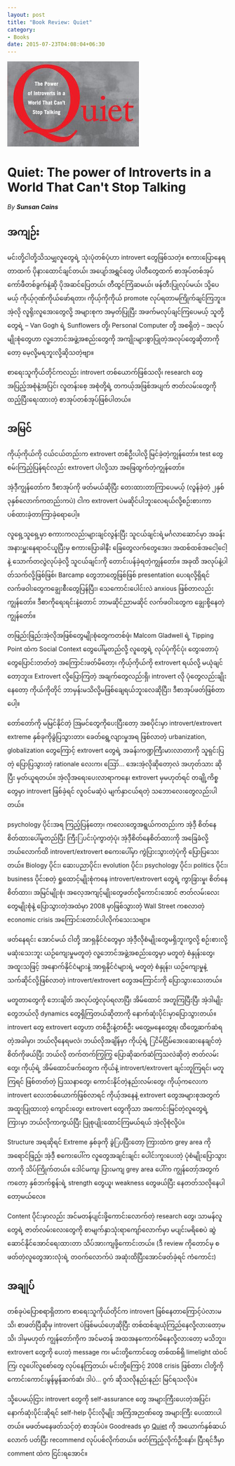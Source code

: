 ```yaml
---
layout: post
title: "Book Review: Quiet"
category:
- Books
date: 2015-07-23T04:08:04+06:30
---
```


![Quiet: Book Cover](/assets/quiet_cover.jpg)

# Quiet: The power of Introverts in a World That Can't Stop Talking
*By* ***Sunsan Cains***

## အကျဉ်း
မင်းတို့ငါတို့သိသမျှလူတွေရဲ့ သုံးပုံတစ်ပုံဟာ introvert တွေဖြစ်သတဲ့။ စကားပြောနေရတာထက် ပိုနားထောင်ချင်တယ်၊ အပျော်အရွှင်တွေ ပါတီတွေထက် စာအုပ်တစ်အုပ် ကော်ဖီတစ်ခွက်နဲ့ဆို ပိုအဆင်ပြေတယ်၊ တီထွင်ကြံဆမယ်၊ ဖန်တီးပြုလုပ်မယ်၊ သို့ပေမယ့် ကိုယ့်ဂုဏ်ကိုယ်ဖော်ရတာ၊ ကိုယ့်ကိုကိုယ် promote လုပ်ရတာမကြိုက်ချင်ကြဘူး။ အဲ့လို လူရိုးလူအေးတွေလို့ အများစုက အမှတ်ပြုပြီး အဖက်မလုပ်ချင်ကြပေမယ့် သူတို့တွေရဲ့ – Van Gogh ရဲ့ Sunflowers တို့၊ Personal Computer တို့ အစရှိတဲ့ – အလုပ်မျိုးစုံတွေဟာ လူ့ဘောင်အဖွဲ့အစည်းတွေကို အကျိုးများစွာပြုတဲ့အလုပ်တွေဆိုတာကိုတော့ မေ့လို့မရဘူးလို့ဆိုသတဲ့ဗျာ။

စာရေးသူကိုယ်တိုင်ကလည်း introvert တစ်ယောက်ဖြစ်သလို၊ research တွေအပြည့်အစုံနဲ့အပြင်၊ လူတန်းစေ့ အစုံတို့ရဲ့ တကယ့်အဖြစ်အပျက် ဇာတ်လမ်းတွေကိုထည့်ပြီးရေးထားတဲ့ စာအုပ်တစ်အုပ်ဖြစ်ပါတယ်။

<!--more-->

## အမြင်

ကိုယ့်ကိုယ်ကို ငယ်ငယ်တည်းက extrovert တစ်ဦးပါလို့ မြင်ခဲ့တဲ့ကျွန်တော်။ test တွေစမ်းကြည့်ပြန်ရင်လည်း extrovert ပါလို့သာ အဖြေထွက်တဲ့ကျွန်တော်။

အဲ့ဒီ့ကျွန်တော်က ဒီစာအုပ်ကို ဖတ်မယ်ဆိုပြီး တေးထားတာကြာပေမယ့် (လွန်ခဲ့တဲ့ ၂နှစ် ၃နှစ်လောက်ကတည်းကပဲ) ငါက extrovert ပဲမဆိုင်ပါဘူးလေရယ်လို့စဉ်းစားကာ ပစ်ထားခဲ့တာကြာခဲ့ရောပေါ့။

လူရှေ့သူရှေ့မှာ စကားကလည်းများချင်လွန်းပြီး သူငယ်ချင်းရဲ့မင်္ဂလာဆောင်မှာ အခန်းအနားမှူးနေရာဝင်ယူပြီးမှ စကားပြောခါနီး ခြေတွေလက်တွေအေး၊ အထစ်ထစ်အငေါ့ငေါ့နဲ့ သောက်တလွဲလုပ်ခဲ့လို့ သူငယ်ချင်းကို တောင်းပန်ခဲ့ရတဲ့ကျွန်တော်။ အခုထိ အလုပ်နဲ့ပါတ်သက်လို့ဖြစ်ဖြစ်၊ Barcamp တွေဘာတွေဖြစ်ဖြစ် presentation ပေးရလို့ရှိရင် လက်ဖဝါးတွေကချွေးစီးတွေပြန်ပြီး၊ သေကောင်းပေါင်းလဲ anxious ဖြစ်တာလည်း ကျွန်တော်။ ဒီစာကိုရေးရင်းနဲ့တောင် ဘာမဆိုင်ညာမဆိုင် လက်ဖဝါးတွေက ချွေးစို့နေတဲ့ကျွန်တော်။

တဖြည်းဖြည်းအဲ့လိုအဖြစ်တွေမျိုးစုံတွေကတစ်ဖုံ၊ Malcom Gladwell ရဲ့ Tipping Point ထဲက Social Context တွေပေါ်မူတည်လို့ လူတွေရဲ့ လုပ်ပုံကိုင်ပုံ၊ တွေးတောပုံတွေပြောင်းတတ်တဲ့ အကြောင်းဖတ်မိတော့၊ ကိုယ့်ကိုယ်ကို extrovert ရယ်လို့ မယုံချင်တော့ဘူး။ Extrovert လို့ပြောကြတဲ့ အချက်တွေလည်းရှိ၊ introvert လို ပုံတွေလည်းချိုးနေတော့ ကိုယ်ကိုတိုင် ဘာမှန်းမသိလို့မဖြစ်ချေရယ်ဘူးလေဆိုပြီး၊ ဒီစာအုပ်ဖတ်ဖြစ်တာပေါ့။

တော်တော်ကို မမြင်နိုင်တဲ့ အြမင်တွေကိုပေးပြီးတော့ အစပိုင်းမှာ introvert/extrovert extreme နှစ်ခုကိုခွဲပြသွားတာ၊ ခေတ်ရွေ့လျားမှုအရ ဖြစ်လာတဲ့ urbanization, globalization တွေကြောင့် extrovert တွေရဲ့ အခန်းကဏ္ဍကြီးမားလာတာကို သူရှင်းပြတဲ့ ပြောပြသွားတဲ့ rationale လေးက၊ ဪ... အေးအဲ့လိုဆိုတော့လဲ အဟုတ်သား ဆိုပြီး မှတ်ယူရတယ်။ အဲ့လိုအရေးပေးလာရာကနေ၊ extrovert မှမဟုတ်ရင် တချို့ကိစ္စတွေမှာ introvert ဖြစ်ခဲ့ရင် လူဝင်မဆံ့ပဲ မျက်နှာငယ်ရတဲ့ သဘောလေးတွေလည်းပါတယ်။

psychology ပိုင်းအရ ကြည့်ပြန်တော့၊ ကလေးတွေအရွယ်ကတည်းက အဲ့ဒီ့ စိတ်နေစိတ်ထားပေါ်မူတည်ပြီး ကြီးြပင်းပုံကွာတဲ့ပုံ၊ အဲ့ဒီ့စိတ်နေစိတ်ထားကို အခြေခံလို့ ဘယ်လောက်ထိ introvert/extrovert စကေးပေါ်မှာ ကွဲပြားသွားတဲ့ပုံကို ပြောပြသေးတယ်။ Biology ပိုင်း၊ ဆေးပညာပိုင်း၊ evolution ပိုင်း၊ psychology ပိုင်း၊ politics ပိုင်း၊ business ပိုင်းစတဲ့ ရှုထောင့်မျိုးစုံကနေ introvert/extrovert တွေရဲ့ ကွာခြားမှု၊ စိတ်နေစိတ်ထား၊ အမြင်မျိုးစုံ၊ အလေ့အကျင့်မျိုးတွေဖတ်လို့ကောင်းအောင် ဇာတ်လမ်းလေးတွေမျိုးစုံနဲ့ ပြောသွားတဲ့အထဲမှာ 2008 မှာဖြစ်သွားတဲ့ Wall Street ကစလာတဲ့ economic crisis အကြောင်းတောင်ပါလိုက်သေးသဗျာ။

ဖတ်နေရင်း အောင်မယ် ငါတို့ အာရှနိုင်ငံတွေမှာ အဲ့ဒီ့လိုစံမျိုးတွေမရှိဘူးကွလို့ စဉ်းစားလို့မဆုံးသေးဘူး ယဉ်ကျေးမှုမတူတဲ့ လူ့ဘောင်အဖွဲ့အစည်းတွေမှာ မတူတဲ့ စံနှုန်းတွေ၊ အထူးသဖြင့် အနောက်နိုင်ငံများနဲ့ အာရှနိုင်ငံများရဲ့ မတူတဲ့ စံနှုန်း၊ ယဉ်ကျေးမှုနဲ့ သက်ဆိုင်လို့ဖြစ်လာတဲ့ introvert/extrovert တွေအကြောင်းကို ပြောသွားသေးတယ်။

မတူတာတွေကို ဘေးချိတ် အလုပ်တွဲလုပ်ရလာပြီ၊ အိမ်ထောင် အတူကြပြီးပြီ၊ အဲ့ဒါမျိုးတွေဘယ်လို dynamics တွေရှိကြတယ်ဆိုတာကို နောက်ဆုံးပိုင်းမှာပြောသွားတယ်။ introvert တွေ extrovert တွေဟာ တစ်ဦးနဲ့တစ်ဦး မတွေ့မနေတွေ့ရ၊ ထိတွေ့ဆက်ဆံရတဲ့အခါမှာ၊ ဘယ်လိုနေရမလဲ၊ ဘယ်လိုအချိန်မှာ ကိုယ့်ရဲ့ ြငိမ်ငြိမ်အေးဆေးနေချင်တဲ့စိတ်ကိုဖယ်ပြီး ဘယ်လို တက်တက်ကြွကြွ ပြောဆိုဆက်ဆံကြသလဲဆိုတဲ့ ဇာတ်လမ်းတွေ၊ ကိုယ့်ရဲ့ အိမ်ထောင်ဖက်တွေက ကိုယ်နဲ့ introvert/extrovert ချင်းတူကြရင်၊ မတူကြရင် ဖြစ်တတ်တဲ့ ပြဿနာတွေ၊ ကောင်းနိုင်တဲ့နည်းလမ်းတွေ၊ ကိုယ့်ကလေးက introvert လေးတစ်ယောက်ဖြစ်လာရင် ကိုယ့်အနေနဲ့ extrovert တွေအများစုအတွက် အထူးပြုထားတဲ့ ကျောင်းတွေ၊ extrovert တွေကိုသာ အကောင်းမြင်တဲ့လူတွေရဲ့ကြားမှာ ဘယ်လိုကာကွယ်ပြီး ပြုစုပျိုးထောင်ကြမယ်ရယ် အဲ့လိုစုံလို့ပဲ။

Structure အရဆိုရင် Extreme နှစ်ခုကို ခွဲြပပြီးတော့ ကြားထဲက grey area ကိုအရောင်ဖြည့်၊ အဲ့ဒီ့ စကေးပေါ်က လူတွေအချင်းချင်း ပေါင်းကူးပေးတဲ့ ပုံစံမျိုးပြောသွားတာကို သိပ်ကြိုက်တယ်။ ဒေါင်မကျ၊ ပြားမကျ grey area ပေါ်က ကျွန်တော့်အတွက်ကတော့ နှစ်ဘက်စွန်းရဲ့ strength တွေယူ၊ weakness တွေဖယ်ပြီး နေတတ်သလိုနေပါတော့မယ်လေ။

Content ပိုင်းမှာလည်း အင်မတန်ပျင်းဖို့ကောင်းလောက်တဲ့ research တွေ၊ သာမန်လူတွေရဲ့ ဇာတ်လမ်းလေးတွေကို စာမျက်နှာသုံးရာကျော်လောက်မှာ မပျင်းမရိစေပဲ ဆွဲဆောင်နိုင်အောင်ရေးထားတာ သိပ်အားကျဖို့ကောင်းတယ်။ (ဒီ review ကိုတောင်မှ စဖတ်တဲ့လူတွေအားလုံးရဲ့ တဝက်လောက်ပဲ အဆုံးထိပြီးအောင်ဖတ်ခဲ့ရင် ကံကောင်း)

## အချုပ်

တစ်ခုပဲပြောစရာရှိတာက စာရေးသူကိုယ်တိုင်က introvert ဖြစ်နေတာကြောင့်ပဲလားမသိ၊ စာဖတ်ပြီဆိုမှ introvert ပဲဖြစ်မယ်ဟေ့ဆိုပြီး တစ်ထစ်ချယုံကြည်နေလို့လားတော့မသိ၊ ဒါမှမဟုတ် ကျွန်တော်ကိုက အင်မတန် အထအနကောက်မိနေလို့လားတော့ မသိဘူး၊ extrovert တွေကို ပေးတဲ့ message က၊ မင်းတို့ကောင်တွေ တစ်ထစ်ရှိ limelight ထဲဝင်ကြ၊ လူပေါ်လူစော်တွေ လုပ်နေကြတယ်၊ မင်းတို့ကြောင့် 2008 crisis ဖြစ်တာ၊ ငါတို့ကို ကောင်းကောင်းမွန်မွန်ဆက်ဆံ၊ ဒါပဲ... ဂွက် ဆိုသလိုနည်းနည်း မြင်ရသလိုပဲ။

သို့ပေမယ့်ငြား introvert တွေကို self-assurance တွေ အများကြီးပေးတဲ့အပြင်၊ နောက်ဆုံးပိုင်းဆိုရင် self-help ပိုင်းလိုမျိုး အကြံအဉာဏ်တွေ အများကြီး ပေးထားပါတယ်။ မဖတ်မနေဖတ်သင့်တဲ့ စာအုပ်ပဲ။ Goodreads မှာ [Quiet][] ကို အယောက်နှစ်ဆယ်လောက် ပတ်ပြီး recommend လုပ်ပစ်လိုက်တယ်။ ဖတ်ကြည့်လိုက်ဦးနော်၊ ပြီးရင်ဒီမှာ comment ထဲက ငြင်းရအောင်။

[Quiet]: https://www.goodreads.com/book/show/8520610-quiet